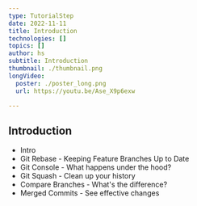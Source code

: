 ```yaml
---
type: TutorialStep
date: 2022-11-11
title: Introduction
technologies: []
topics: []
author: hs
subtitle: Introduction
thumbnail: ./thumbnail.png
longVideo:
  poster: ./poster_long.png
  url: https://youtu.be/Ase_X9p6exw

---
```


## Introduction

- Intro
- Git Rebase - Keeping Feature Branches Up to Date
- Git Console - What happens under the hood?
- Git Squash - Clean up your history
- Compare Branches - What's the difference?
- Merged Commits - See effective changes